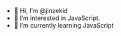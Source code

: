 - 👋 Hi, I’m @jinzekid
- 👀 I’m interested in JavaScript.
- 🌱 I’m currently learning JavaScript

<!---
jinzekid/jinzekid is a ✨ special ✨ repository because its `README.md` (this file) appears on your GitHub profile.
You can click the Preview link to take a look at your changes.
--->
